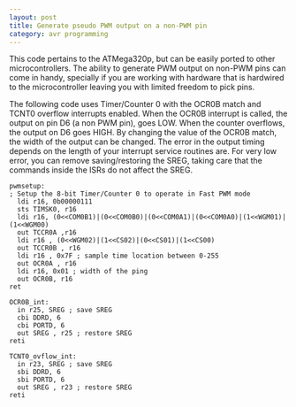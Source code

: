 ```yaml
---
layout: post
title: Generate pseudo PWM output on a non-PWM pin
category: avr programming
---
```

This code pertains to the ATMega320p, but can be easily ported to other microcontrollers. The ability to generate PWM output on non-PWM pins can come in handy, specially if you are working with hardware that is hardwired to the microcontroller leaving you with limited freedom to pick pins. 

The following code uses Timer/Counter 0 with the OCR0B match and TCNT0 overflow interrupts enabled. 
When the OCR0B interrupt is called, the output on pin D6 (a non PWM pin), goes LOW. When the counter overflows, the output on D6 goes HIGH. By changing the value of the OCR0B match, the width of the output can be changed. The error in the output timing depends on the length of your interrupt service routines are. For very low error, you can remove saving/restoring the SREG, taking care that the commands inside the ISRs do not affect the SREG.

```
pwmsetup:
; Setup the 8-bit Timer/Counter 0 to operate in Fast PWM mode
  ldi r16, 0b00000111
  sts TIMSK0, r16
  ldi r16, (0<<COM0B1)|(0<<COM0B0)|(0<<COM0A1)|(0<<COM0A0)|(1<<WGM01)|(1<<WGM00)
  out TCCR0A ,r16
  ldi r16 , (0<<WGM02)|(1<<CS02)|(0<<CS01)|(1<<CS00)
  out TCCR0B , r16
  ldi r16 , 0x7F ; sample time location between 0-255
  out OCR0A , r16
  ldi r16, 0x01 ; width of the ping
  out OCR0B, r16
ret

OCR0B_int:
  in r25, SREG ; save SREG
  cbi DDRD, 6
  cbi PORTD, 6
  out SREG , r25 ; restore SREG
reti

TCNT0_ovflow_int:
  in r23, SREG ; save SREG
  sbi DDRD, 6
  sbi PORTD, 6        
  out SREG , r23 ; restore SREG
reti
```

<!-- Going to add some stuff here with RPi, Arduino etc. 

* Plant videos

```shell
sudo ffmpeg -framerate 16 -pattern_type glob -i '2017-04-28_*.jpg' 
-vf drawtext="fontfile=/Library/Fonts/Arial.ttf: text='%{eif\:n*5\:d\:3} mins after 5 AM': 
fontcolor=black:fontsize=100:shadowcolor=black" output.mp4
```

Probably need to upload video to youtube first.

* Janky Cat

* Wall spectrum analyzer

* Clockform

* Weather clock
* Raspicam helper for puzzle building


<dl>
<h1>processing</h1>

  <head>
      <title>Processing.js Test</title>
      <script src="../assets/processing.min.js"></script>
  </head>
  <body>
      <h1>Processing.js Test</h1>
      <p>This is my first Processing.js web-based sketch:</p>
     <canvas data-processing-sources="../assets/clockForm.pde"></canvas>
 </body>
</dl> -->
